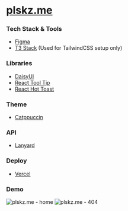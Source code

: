 # [plskz.me](https://plskz.me)

### Tech Stack & Tools

- [Figma](https://www.figma.com)
- [T3 Stack](https://init.tips) (Used for TailwindCSS setup only)

### Libraries

- [DaisyUI](https://daisyui.com/)
- [React Tool Tip](https://github.com/ReactTooltip/react-tooltip)
- [React Hot Toast](https://github.com/timolins/react-hot-toast)

### Theme

- [Catppuccin](https://github.com/catppuccin/catppuccin)

### API

- [Lanyard](https://github.com/alii/use-lanyard)

### Deploy

- [Vercel](https://vercel.com)

### Demo

<img alt="plskz.me - home" src="https://i.imgur.com/dNiw55j.png">

<img alt="plskz.me - 404" src="https://i.imgur.com/DFTQXmy.png">
